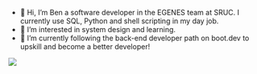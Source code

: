 - 👋 Hi, I’m Ben a software developer in the EGENES team at SRUC. I currently use SQL, Python and shell scripting in my day job.
- 👀 I’m interested in system design and learning.
- 🌱 I’m currently following the back-end developer path on boot.dev to upskill and become a better developer!

<p align="left">
  <img src="https://api.boot.dev/v1/users/public/e7b9d7e6-f2d4-4f70-9d8f-e45f59238abd/thumbnail" >
</p>
<!---
bsamarji/bsamarji is a ✨ special ✨ repository because its `README.md` (this file) appears on your GitHub profile.
You can click the Preview link to take a look at your changes.
--->
